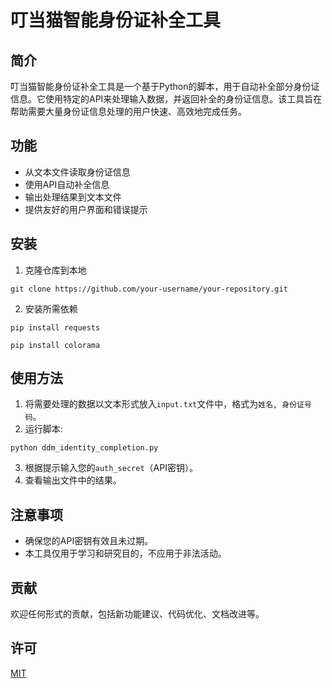 # 叮当猫智能身份证补全工具

## 简介
叮当猫智能身份证补全工具是一个基于Python的脚本，用于自动补全部分身份证信息。它使用特定的API来处理输入数据，并返回补全的身份证信息。该工具旨在帮助需要大量身份证信息处理的用户快速、高效地完成任务。

## 功能
- 从文本文件读取身份证信息
- 使用API自动补全信息
- 输出处理结果到文本文件
- 提供友好的用户界面和错误提示

## 安装
1. 克隆仓库到本地
```
git clone https://github.com/your-username/your-repository.git
```
2. 安装所需依赖
```
pip install requests
```
```
pip install colorama
```

## 使用方法
1. 将需要处理的数据以文本形式放入`input.txt`文件中，格式为`姓名, 身份证号码`。
2. 运行脚本:
```
python ddm_identity_completion.py
```
3. 根据提示输入您的`auth_secret`（API密钥）。
4. 查看输出文件中的结果。

## 注意事项
- 确保您的API密钥有效且未过期。
- 本工具仅用于学习和研究目的，不应用于非法活动。

## 贡献
欢迎任何形式的贡献，包括新功能建议、代码优化、文档改进等。

## 许可
[MIT](https://opensource.org/licenses/MIT)




